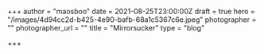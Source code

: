 +++
author = "maosboo"
date = 2021-08-25T23:00:00Z
draft = true
hero = "/images/4d94cc2d-b425-4e90-bafb-68a1c5367c6e.jpeg"
photographer = ""
photographer_url = ""
title = "Mirrorsucker"
type = "blog"

+++
